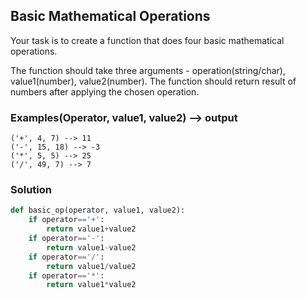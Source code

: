 ## Basic Mathematical Operations
Your task is to create a function that does four basic mathematical operations.

The function should take three arguments - operation(string/char), value1(number), value2(number).
The function should return result of numbers after applying the chosen operation.

### Examples(Operator, value1, value2) --> output
```
('+', 4, 7) --> 11
('-', 15, 18) --> -3
('*', 5, 5) --> 25
('/', 49, 7) --> 7

```
### Solution
```python
def basic_op(operator, value1, value2):
    if operator=='+':
        return value1+value2
    if operator=='-':
        return value1-value2
    if operator=='/':
        return value1/value2
    if operator=='*':
        return value1*value2
```